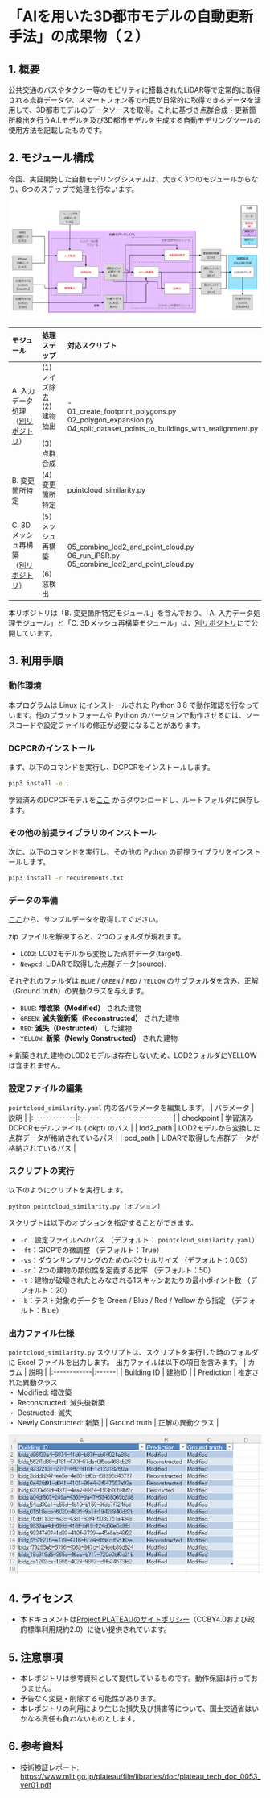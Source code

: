 # 「AIを用いた3D都市モデルの自動更新手法」の成果物（２）

## 1. 概要
公共交通のバスやタクシー等のモビリティに搭載されたLiDAR等で定常的に取得される点群データや、スマートフォン等で市民が日常的に取得できるデータを活用して、3D都市モデルのデータソースを取得。これに基づき点群合成・更新箇所検出を行うA.I.モデルを及び3D都市モデルを生成する自動モデリングツールの使用方法を記載したものです。  

## 2. モジュール構成
今回、実証開発した自動モデリングシステムは、大きく3つのモジュールからなり、6つのステップで処理を行ないます。

![データーキテクチャ](images/data_architecture.png)

| モジュール | 処理ステップ | 対応スクリプト |
|:----------|:------------|:------------|
| A. 入力データ処理<br>（[別リポジトリ](https://github.com/Symmetry-Dimensions-Inc/LiDAR-data-processing-pipeline)） | (1) ノイズ除去<br>(2) 建物抽出<br><br>(3) 点群合成 | - <br>01_create_footprint_polygons.py<br>02_polygon_expansion.py<br>04_split_dataset_points_to_buildings_with_realignment.py |
| B. 変更箇所特定 | (4) 変更箇所特定 | pointcloud_similarity.py |
| C. 3Dメッシュ再構築<br>（[別リポジトリ](https://github.com/Symmetry-Dimensions-Inc/LiDAR-data-processing-pipeline)） | (5) メッシュ再構築<br><br>(6) 窓検出 | 05_combine_lod2_and_point_cloud.py<br>06_run_iPSR.py<br>05_combine_lod2_and_point_cloud.py |

本リポジトリは「B. 変更箇所特定モジュール」を含んでおり、「A. 入力データ処理モジュール」と「C. 3Dメッシュ再構築モジュール」は、[別リポジトリ](https://github.com/Symmetry-Dimensions-Inc/LiDAR-data-processing-pipeline)にて公開しています。

## 3. 利用手順

### 動作環境
本プログラムは Linux にインストールされた Python 3.8 で動作確認を行なっています。他のプラットフォームや Python のバージョンで動作させるには、ソースコードや設定ファイルの修正が必要になることがあります。

### DCPCRのインストール
まず、以下のコマンドを実行し、DCPCRをインストールします。
```sh
pip3 install -e .
```

学習済みのDCPCRモデルを[ここ](https://www.ipb.uni-bonn.de/html/projects/dcpcr/model_paper.ckpt) からダウンロードし、ルートフォルダに保存します。

### その他の前提ライブラリのインストール
次に、以下のコマンドを実行し、その他の Python の前提ライブラリをインストールします。
```sh
pip3 install -r requirements.txt
```

### データの準備

[ここ](https://plateau-uc22-0053-data.s3.ap-northeast-1.amazonaws.com/20230207_building_changes_detection_data.zip)から、サンプルデータを取得してください。

zip ファイルを解凍すると、2つのフォルダが現れます。
* `LOD2`: LOD2モデルから変換した点群データ(target).
* `Newpcd`: LiDARで取得した点群データ(source).

それぞれのフォルダは `BLUE` / `GREEN` / `RED` / `YELLOW` のサブフォルダを含み、正解（Ground truth）の異動クラスを与えます。
* `BLUE`: **増改築（Modified）** された建物
* `GREEN`: **滅失後新築（Reconstructed）** された建物
* `RED`: **滅失（Destructed）** した建物
* `YELLOW`: **新築（Newly Constructed）** された建物

※ 新築された建物のLOD2モデルは存在しないため、LOD2フォルダにYELLOWは含まれません。


### 設定ファイルの編集

`pointcloud_similarity.yaml` 内の各パラメータを編集します。
| パラメータ    | 説明                         |
|:-------------|:-----------------------------|
| checkpoint   | 学習済みDCPCRモデルファイル (.ckpt) のパス |
| lod2_path    | LOD2モデルから変換した点群データが格納されているパス |
| pcd_path     | LiDARで取得した点群データが格納されているパス |

### スクリプトの実行
以下のようにクリプトを実行します。
```
python pointcloud_similarity.py [オプション]
```

スクリプトは以下のオプションを指定することができます。
* `-c`：設定ファイルへのパス （デフォルト： `pointcloud_similarity.yaml`）
* `-ft`：GICPでの微調整 （デフォルト：True）
* `-vs`：ダウンサンプリングのためのボクセルサイズ （デフォルト：0.03）
* `-sr`：2つの建物の類似性を定義する比率 （デフォルト：50）
* `-t`：建物が破壊されたとみなされる1スキャンあたりの最小ポイント数 （デフォルト：20）
* `-b`：テスト対象のデータを Green / Blue / Red / Yellow から指定 （デフォルト：Blue）

### 出力ファイル仕様

`pointcloud_similarity.py` スクリプトは、スクリプトを実行した時のフォルダに Excel ファイルを出力します。
出力ファイルは以下の項目を含みます。
| カラム       | 説明  |
|:------------|:------|
| Building ID | 建物ID |
| Prediction  | 推定された異動クラス<br>  ・ Modified: 増改築<br> ・ Reconstructed: 滅失後新築<br> ・ Destructed: 滅失<br> ・ Newly Constructed: 新築 |
| Ground truth | 正解の異動クラス |

![出力ファイルの例](images/Modified_results.png)

## 4. ライセンス
* 本ドキュメントは[Project PLATEAUのサイトポリシー](https://www.mlit.go.jp/plateau/site-policy/)（CCBY4.0および政府標準利用規約2.0）に従い提供されています。

## 5. 注意事項
* 本レポジトリは参考資料として提供しているものです。動作保証は行っておりません。
* 予告なく変更・削除する可能性があります。
* 本レポジトリの利用により生じた損失及び損害等について、国土交通省はいかなる責任も負わないものとします。

## 6. 参考資料
* 技術検証レポート: https://www.mlit.go.jp/plateau/file/libraries/doc/plateau_tech_doc_0053_ver01.pdf

